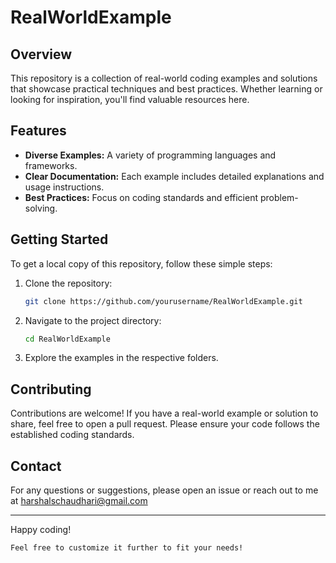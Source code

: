 # RealWorldExample

## Overview
This repository is a collection of real-world coding examples and solutions that showcase practical techniques and best practices. Whether learning or looking for inspiration, you'll find valuable resources here.

## Features
- **Diverse Examples:** A variety of programming languages and frameworks.
- **Clear Documentation:** Each example includes detailed explanations and usage instructions.
- **Best Practices:** Focus on coding standards and efficient problem-solving.

## Getting Started
To get a local copy of this repository, follow these simple steps:

1. Clone the repository:
   ```bash
   git clone https://github.com/yourusername/RealWorldExample.git
   ```

2. Navigate to the project directory:
   ```bash
   cd RealWorldExample
   ```

3. Explore the examples in the respective folders.

## Contributing
Contributions are welcome! If you have a real-world example or solution to share, feel free to open a pull request. Please ensure your code follows the established coding standards.

## Contact
For any questions or suggestions, please open an issue or reach out to me at harshalschaudhari@gmail.com

---
Happy coding!

```
Feel free to customize it further to fit your needs!
```
